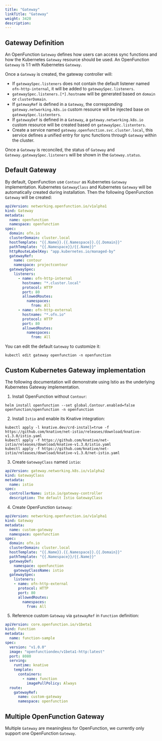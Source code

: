 ```yaml
---
title: "Gateway"
linkTitle: "Gateway"
weight: 3420
description:
---
```


## Gateway Definition
An OpenFunction `Gateway` defines how users can access sync functions and how the Kubernetes `Gateway` resource should be used.
An OpenFunction `Gateway` is 1:1 with Kubernetes `Gateway`. 

Once a `Gateway` is created, the gateway controller will:
- If `gatewaySpec.listeners` does not contain the default listener named `ofn-http-internal`, it will be added to `gatewaySpec.listeners`.
- `gatewaySpec.listeners.[*].hostname` will be generated based on `domain` or `clusterDomain`.
- If `gatewayRef` is defined in a `Gateway`, the corresponding `gateway.networking.k8s.io` custom resource will be injected base on `gatewaySpec.listenters`.
- If `gatewayDef` is defined in a `Gateway`, a `gateway.networking.k8s.io` custom resource will be created based on `gatewaySpec.listenters`.
- Create a service named `gateway.openfunction.svc.cluster.local`, this service defines a unified entry for sync functions through `Gateway` within the cluster.

Once a `Gateway` is reconciled, the status of `Gateway` and `Gateway.gatewaySpec.listeners` will be shown in the `Gateway.status`.

## Default Gateway
By default, OpenFunction use `Contour` as Kubernetes `Gateway` implementation. Kubernetes `GatewayClass` and Kubernetes `Gateway` will be automatically created during installation. 
Then the following OpenFunction `Gateway` will be created:

```yaml
apiVersion: networking.openfunction.io/v1alpha1
kind: Gateway
metadata:
  name: openfunction
  namespace: openfunction
spec:
  domain: ofn.io
  clusterDomain: cluster.local
  hostTemplate: "{{.Name}}.{{.Namespace}}.{{.Domain}}"
  pathTemplate: "{{.Namespace}}/{{.Name}}"
  httpRouteLabelKey: "app.kubernetes.io/managed-by"
  gatewayRef:
    name: contour
    namespace: projectcontour
  gatewaySpec:
    listeners:
      - name: ofn-http-internal
        hostname: "*.cluster.local"
        protocol: HTTP
        port: 80
        allowedRoutes:
          namespaces:
            from: All
      - name: ofn-http-external
        hostname: "*.ofn.io"
        protocol: HTTP
        port: 80
        allowedRoutes:
          namespaces:
            from: All
```

You can edit the default `Gateway` to customize it:
```shell
kubectl edit gateway openfunction -n openfunction
```

## Custom Kubernetes Gateway implementation
The following documentation will demonstrate using Istio as the underlying Kubernetes Gateway implementation.

1. Install OpenFunction without `Contour`:
```shell
helm install openfunction --set global.Contour.enabled=false openfunction/openfunction -n openfunction
```

2. Install `Istio` and enable its Knative integration:
```shell
kubectl apply -l knative.dev/crd-install=true -f https://github.com/knative/net-istio/releases/download/knative-v1.3.0/istio.yaml
kubectl apply -f https://github.com/knative/net-istio/releases/download/knative-v1.3.0/istio.yaml
kubectl apply -f https://github.com/knative/net-istio/releases/download/knative-v1.3.0/net-istio.yaml
```

3. Create `GatewayClass` named `istio`:
```yaml
apiVersion: gateway.networking.k8s.io/v1alpha2
kind: GatewayClass
metadata:
  name: istio
spec:
  controllerName: istio.io/gateway-controller
  description: The default Istio GatewayClass
```

4. Create OpenFunction `Gateway`:
```yaml
apiVersion: networking.openfunction.io/v1alpha1
kind: Gateway
metadata:
  name: custom-gateway
  namespace: openfunction
spec:
  domain: ofn.io
  clusterDomain: cluster.local
  hostTemplate: "{{.Name}}.{{.Namespace}}.{{.Domain}}"
  pathTemplate: "{{.Namespace}}/{{.Name}}"
  gatewayDef:
    namespace: openfunction
    gatewayClassName: istio
  gatewaySpec:
    listeners:
    - name: ofn-http-external
      protocol: HTTP
      port: 80
      allowedRoutes:
        namespaces:
          from: All
```

5. Reference custom `Gateway` via `gatewayRef` in `Function` definition:
```yaml
apiVersion: core.openfunction.io/v1beta1
kind: Function
metadata:
  name: function-sample
spec:
  version: "v1.0.0"
  image: "openfunctiondev/v1beta1-http:latest"
  port: 8080
  serving:
    runtime: knative
    template:
      containers:
        - name: function
          imagePullPolicy: Always
  route:
    gatewayRef:
      name: custom-gateway
      namespace: openfunction
```

## Multiple OpenFunction Gateway
Multiple `Gateway` are meaningless for OpenFunction, we currently only support one OpenFunction `Gateway`.
